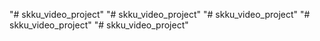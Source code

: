 "# skku_video_project" 
"# skku_video_project" 
"# skku_video_project" 
"# skku_video_project" 
"# skku_video_project" 
